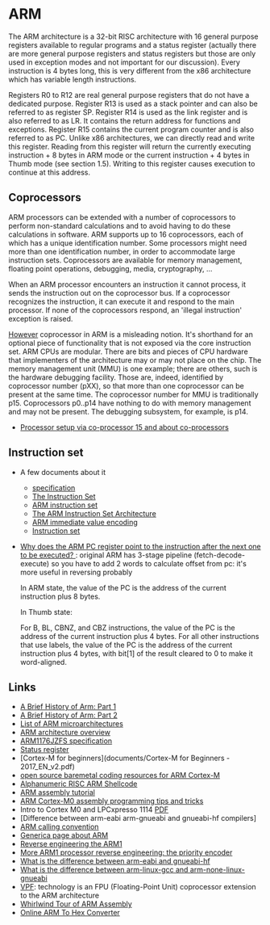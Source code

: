 # ARM

The ARM architecture is a 32-bit RISC architecture with 16 general
purpose registers available to regular programs and a status
register (actually there are more general purpose registers and
status registers but those are only used in exception modes and not
important for our discussion). Every instruction is 4 bytes long,
this is
very different from the x86 architecture which has variable length
instructions.

Registers R0 to R12 are real general purpose registers that do not
have a dedicated purpose. Register R13 is used as a stack pointer
and can also be referred to as register SP. Register R14 is used as
the link register and is also referred to as LR. It contains the
return address for functions and exceptions. Register R15 contains
the current program counter and is also referred to as PC. Unlike
x86 architectures, we can directly read and write this register.
Reading from this register will return the currently executing
instruction + 8 bytes in ARM mode or the current instruction + 4
bytes in Thumb mode (see section 1.5). Writing to this register
causes execution to continue at this address.

## Coprocessors

ARM processors can be extended with a number of coprocessors to
perform non-standard calculations and to avoid having to do these
calculations in software. ARM supports up to 16 coprocessors, each
of which has a unique identification number. Some processors might
need more than one identification number, in order to accommodate
large instruction sets. Coprocessors are available for memory
management, floating point operations, debugging, media,
cryptography, ...

When an ARM processor encounters an instruction it cannot process,
it sends the instruction out on the coprocessor bus. If a
coprocessor recognizes the instruction, it can execute it and
respond to the main processor. If none of the coprocessors respond,
an 'illegal instruction' exception is raised.

[However](https://stackoverflow.com/questions/19544694/understanding-mrc-on-arm7) coprocessor in ARM is a misleading notion. It's shorthand for an
optional piece of functionality that is not exposed via the core
instruction set. ARM CPUs are modular. There are bits and pieces
of CPU hardware that implementers of the architecture may or may
not place on the chip. The memory management unit (MMU) is one example;
there are others, such is the hardware debugging facility. Those are,
indeed, identified by coprocessor number (pXX), so that more than one
coprocessor can be present at the same time. The coprocessor number
for MMU is traditionally p15. Coprocessors p0..p14 have nothing to
do with memory management and may not be present. The debugging subsystem,
for example, is p14.

 - [Processor setup via co-processor 15 and about co-processors](http://www.heyrick.co.uk/assembler/coprocmnd.html)

## Instruction set

 - A few documents about it
   - [specification](http://vision.gel.ulaval.ca/~jflalonde/cours/1001/h17/docs/arm-instructionset.pdf)
   - [The Instruction Set](http://www.peter-cockerell.net/aalp/html/ch-3.html)
   - [ARM instruction set](http://vision.gel.ulaval.ca/~jflalonde/cours/1001/h17/docs/arm-instructionset.pdf)
   - [The ARM Instruction Set Architecture](http://users.ece.utexas.edu/~valvano/EE345M/Arm_EE382N_4.pdf)
   - [ARM immediate value encoding](https://alisdair.mcdiarmid.org/arm-immediate-value-encoding/)
   - [Instruction set](https://cs107e.github.io/readings/armisa.pdf)


 - [Why does the ARM PC register point to the instruction after the next one to be executed?
](https://stackoverflow.com/questions/24091566/why-does-the-arm-pc-register-point-to-the-instruction-after-the-next-one-to-be-e/24092329#24092329): original ARM has 3-stage pipeline (fetch-decode-execute) so you have to add 2 words to calculate offset from pc: it's more useful in reversing probably

    In ARM state, the value of the PC is the address of the current instruction plus 8 bytes.

    In Thumb state:

    For B, BL, CBNZ, and CBZ instructions, the value of the PC is the address of the current instruction plus 4 bytes.
    For all other instructions that use labels, the value of the PC is the address of the current instruction plus 4 bytes, with bit[1] of the result cleared to 0 to make it word-aligned.

## Links

 - [A Brief History of Arm: Part 1](https://community.arm.com/developer/ip-products/processors/b/processors-ip-blog/posts/a-brief-history-of-arm-part-1)
 - [A Brief History of Arm: Part 2](https://community.arm.com/developer/ip-products/processors/b/processors-ip-blog/posts/a-brief-history-of-arm-part-2)
 - [List of ARM microarchitectures](https://en.wikipedia.org/wiki/List_of_ARM_microarchitectures)
 - [ARM architecture overview](https://web.eecs.umich.edu/~prabal/teaching/eecs373-f10/readings/ARM_Architecture_Overview.pdf)
 - [ARM1176JZFS specification](http://infocenter.arm.com/help/topic/com.arm.doc.ddi0301h/ddi0301h_arm1176jzfs_r0p7_trm.pdf)
 - [Status register](https://www.heyrick.co.uk/armwiki/The_Status_register)
 - [Cortex-M for beginners](documents/Cortex-M for Beginners - 2017_EN_v2.pdf)
 - [open source baremetal coding resources for ARM Cortex-M](http://asm.thi.ng/)
 - [Alphanumeric RISC ARM Shellcode](http://phrack.org/issues/66/12.html)
 - [ARM assembly tutorial](https://azeria-labs.com/writing-arm-assembly-part-1/)
 - [ARM Cortex-M0 assembly programming tips and tricks](https://community.arm.com/docs/DOC-7869)
 - Intro to Cortex M0 and LPCxpresso 1114 [PDF](https://web.eecs.umich.edu/~prabal/teaching/eecs373-f10/slides/lec21.pdf)
 - [Difference between arm-eabi arm-gnueabi and gnueabi-hf compilers]
 - [ARM calling convention](http://caxapa.ru/thumbs/656023/IHI0042F_aapcs.pdf)
 - [Generica page about ARM](https://www.aldeid.com/wiki/Category:Architecture/ARM)
 - [Reverse engineering the ARM1](http://www.righto.com/2015/12/reverse-engineering-arm1-ancestor-of.html)
 - [More ARM1 processor reverse engineering: the priority encoder](http://www.righto.com/2016/01/more-arm1-processor-reverse-engineering.html)
 - [What is the difference between arm-eabi and gnueabi-hf](https://stackoverflow.com/questions/26692065/difference-between-arm-eabi-arm-gnueabi-and-gnueabi-hf-compilers)
 - [What is the difference between arm-linux-gcc and arm-none-linux-gnueabi](https://stackoverflow.com/questions/13797693/what-is-the-difference-between-arm-linux-gcc-and-arm-none-linux-gnueabi)
 - [VPF](https://en.wikipedia.org/wiki/ARM_architecture#Floating-point_.28VFP.29): technology is an FPU (Floating-Point Unit) coprocessor extension to the ARM architecture
 - [Whirlwind Tour of ARM Assembly](http://www.coranac.com/tonc/text/asm.htm)
 - [Online ARM To Hex Converter](http://armconverter.com/)
